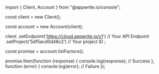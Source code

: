 import { Client, Account } from "@appwrite.io/console";

const client = new Client();

const account = new Account(client);

client
    .setEndpoint('https://cloud.appwrite.io/v1') // Your API Endpoint
    .setProject('5df5acd0d48c2') // Your project ID
;

const promise = account.listFactors();

promise.then(function (response) {
    console.log(response); // Success
}, function (error) {
    console.log(error); // Failure
});